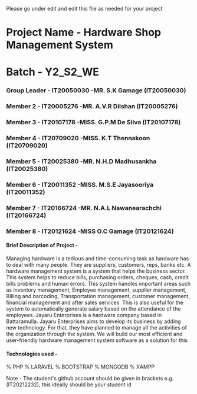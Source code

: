 Please go under edit and edit this file as needed for your project

# Project Name - Hardware Shop Management System
# Batch - Y2_S2_WE
### Group Leader - IT20050030 -MR. S.K Gamage         (IT20050030)
### Member 2 - IT20005276 -MR.  A.V.R Dilshan         (IT20005276)
### Member 3 - IT20107178 -MISS. G.P.M De Silva       (IT20107178)
### Member 4 - IT20709020 -MISS. K.T Thennakoon       (IT20709020)
### Member 5 - IT20025380 -MR. N.H.D Madhusankha      (IT20025380)
### Member 6 - IT20011352 -MISS. M.S.E Jayasooriya    (IT20011352)
### Member 7 - IT20166724 -MR. N.A.L Nawanearachchi   (IT20166724)
### Member 8 - IT20121624 -MISS  O.C Gamage           (IT20121624)

#### Brief Description of Project - 
           
 Managing hardware is a tedious and time-consuming task as hardware has to deal with many people. They are
suppliers, customers, reps, banks etc. A hardware management system is a system that helps the business
sector. This system helps to reduce bills, purchasing orders, cheques, cash, credit bills problems and human errors.
This system handles important areas such as inventory management, Employee management, supplier
management, Billing and barcoding, Transportation management, customer management, financial management
and after sales services. This is also useful for the system to automatically generate salary based on the attendance
of the employees. Jayaru Enterprises is a hardware company based in Battaramulla. Jayaru Enterprises aims to
develop its business by adding new technology. For that, they have planned to manage all the activities of the
organization through the system. We will build our most efficient and user-friendly hardware management system
software as a solution for this

#### Technologies used - 

% PHP
% LARAVEL
% BOOTSTRAP
% MONGODB
% XAMPP

Note - The student's github account should be given in brackets e.g. (IT20212232), this ideally should be your student id 

